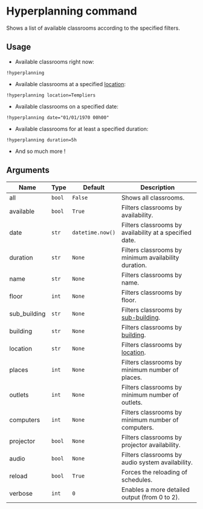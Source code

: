 # Hyperplanning command

Shows a list of available classrooms according to the specified filters.

## Usage

- Available classrooms right now:
```
!hyperplanning 
```

- Available classrooms at a specified [location](../../locations/README.md):
```
!hyperplanning location=Templiers
```

- Available classrooms on a specified date:
```
!hyperplanning date="01/01/1970 00h00"
```

- Available classrooms for at least a specified duration:
```
!hyperplanning duration=5h
```

- And so much more !

## Arguments

| Name           | Type   | Default          | Description                                             |
|----------------|--------|------------------|---------------------------------------------------------|
| all            | `bool` | `False`          | Shows all classrooms.                                   |
| available      | `bool` | `True`           | Filters classrooms by availability.                     |
| date           | `str`  | `datetime.now()` | Filters classrooms by availability at a specified date. |
| duration       | `str`  | `None`           | Filters classrooms by minimum availability duration.    |
| name           | `str`  | `None`           | Filters classrooms by name.                             |
| floor          | `int`  | `None`           | Filters classrooms by floor.                            |
| sub_building   | `str`  | `None`           | Filters classrooms by [sub-building](../../locations/README.md).                     |
| building       | `str`  | `None`           | Filters classrooms by [building](../../locations/README.md).                         |
| location       | `str`  | `None`           | Filters classrooms by [location](../../locations/README.md).                         |
| places         | `int`  | `None`           | Filters classrooms by minimum number of places.         |
| outlets        | `int`  | `None`           | Filters classrooms by minimum number of outlets.        |
| computers      | `int`  | `None`           | Filters classrooms by minimum number of computers.      |
| projector      | `bool` | `None`           | Filters classrooms by projector availability.           |
| audio          | `bool` | `None`           | Filters classrooms by audio system availability.        |
| reload         | `bool` | `True`           | Forces the reloading of schedules.                      |
| verbose        | `int`  | `0`              | Enables a more detailed output (from 0 to 2).           |
